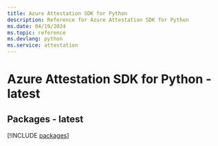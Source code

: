 ```yaml
---
title: Azure Attestation SDK for Python
description: Reference for Azure Attestation SDK for Python
ms.date: 04/19/2024
ms.topic: reference
ms.devlang: python
ms.service: attestation
---
```

# Azure Attestation SDK for Python - latest
## Packages - latest
[!INCLUDE [packages](attestation-index.md)]
